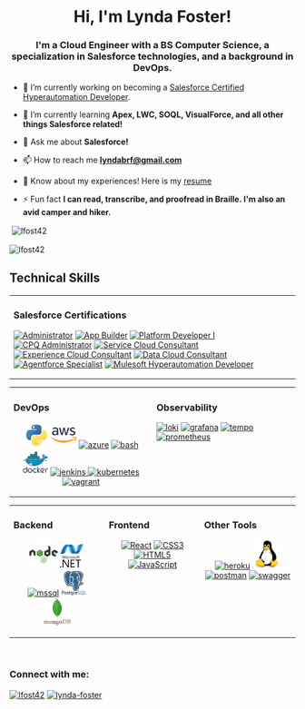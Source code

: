 <h1 align="center">Hi, I'm Lynda Foster!</h1>
<h3 align="center">I'm a Cloud Engineer with a BS Computer Science, a specialization in Salesforce technologies, and a background in DevOps.</h3>

- 🔭 I’m currently working on becoming a [Salesforce Certified Hyperautomation Developer](https://trailhead.salesforce.com). 

- 🌱 I’m currently learning **Apex, LWC, SOQL, VisualForce, and all other things Salesforce related!**

<!-- - 👨‍💻 All of my projects are available in [my portfolio](https://lfost42-portfolio.netlify.app) -->

<!-- - 📝 I regularly write articles on my [.NET Blog](https://lfost42-blog.herokuapp.com) -->

- 💬 Ask me about **Salesforce!**

- 📫 How to reach me **lyndabrf@gmail.com**

- 📄 Know about my experiences! Here is my [resume](https://lfost42-portfolio.netlify.app/images/LyndaFoster_resume.pdf)

- ⚡ Fun fact **I can read, transcribe, and proofread in Braille. I'm also an avid camper and hiker.**

<p>&nbsp;<img align="center" src="https://github-readme-stats.vercel.app/api?username=lfost42&show_icons=true&locale=en" alt="lfost42" /></p>

<p><img align="center" src="https://github-readme-streak-stats.herokuapp.com/?user=lfost42&" alt="lfost42" /></p>

## Technical Skills 
<table>
	<tr><td valign="top" width="25%">

### Salesforce Certifications
<p>
	<a href="https://trailhead.salesforce.com/en/credentials/certification-detail-print/?searchString=uphGFpGctFe5c6Ebap2rFTg/y2MdGlocw/WisXXReyV8nW5p/nEoVwZLPnrx55TP" target="_blank" rel="noreferrer"><img src="https://developer.salesforce.com/resources2/certification-site/images/Certifications-logo/Administrator.png" alt="Administrator" width="100" height="100"/></a>
 	<a href="https://trailhead.salesforce.com/en/credentials/certification-detail-print/?searchString=uphGFpGctFe5c6Ebap2rFTg/y2MdGlocw/WisXXReyV8nW5p/nEoVwZLPnrx55TP" target="_blank" rel="noreferrer"><img src="https://developer.salesforce.com/resources2/certification-site/images/Certifications-logo/Platform-App-Builder.png" alt="App Builder" width="100" height="100"/></a>
	<a href="https://trailhead.salesforce.com/en/credentials/certification-detail-print/?searchString=uphGFpGctFe5c6Ebap2rFTg/y2MdGlocw/WisXXReyV8nW5p/nEoVwZLPnrx55TP" target="_blank" rel="noreferrer"><img src="https://developer.salesforce.com/resources2/certification-site/images/Certifications-logo/Platform-Developer-I.png" alt="Platform Developer I" width="100" height="100"/></a>
	<a href="https://trailhead.salesforce.com/en/credentials/certification-detail-print/?searchString=uphGFpGctFe5c6Ebap2rFTg/y2MdGlocw/WisXXReyV8nW5p/nEoVwZLPnrx55TP" target="_blank" rel="noreferrer"><img src="https://developer.salesforce.com/resources2/certification-site/images/Certifications-logo/CPQ-Specialist.png" alt="CPQ Administrator" width="100" height="100"/></a>
	<a href="https://trailhead.salesforce.com/en/credentials/certification-detail-print/?searchString=uphGFpGctFe5c6Ebap2rFTg/y2MdGlocw/WisXXReyV8nW5p/nEoVwZLPnrx55TP" target="_blank" rel="noreferrer"><img src="https://developer.salesforce.com/resources2/certification-site/images/Certifications-logo/Service-Cloud-Consultant.png" alt="Service Cloud Consultant" width="100" height="100"/></a>
	<a href="https://trailhead.salesforce.com/en/credentials/certification-detail-print/?searchString=uphGFpGctFe5c6Ebap2rFTg/y2MdGlocw/WisXXReyV8nW5p/nEoVwZLPnrx55TP" target="_blank" rel="noreferrer"><img src="https://developer.salesforce.com/resources2/certification-site/images/Certifications-logo/Experience-Cloud-Consultant.png" alt="Experience Cloud Consultant" width="100" height="100"/></a>
	<a href="https://trailhead.salesforce.com/en/credentials/certification-detail-print/?searchString=uphGFpGctFe5c6Ebap2rFTg/y2MdGlocw/WisXXReyV8nW5p/nEoVwZLPnrx55TP" target="_blank" rel="noreferrer"><img src="https://developer.salesforce.com/resources2/certification-site/images/Certifications-logo/datacloudconsultant.png" alt="Data Cloud Consultant" width="100" height="100"/></a>
	<a href="https://trailhead.salesforce.com/en/credentials/certification-detail-print/?searchString=uphGFpGctFe5c6Ebap2rFTg/y2MdGlocw/WisXXReyV8nW5p/nEoVwZLPnrx55TP" target="_blank" rel="noreferrer"><img src="https://developer.salesforce.com/resources2/certification-site/images/Certifications-logo/2025-02_Badge_SF-Certified_Agentforce-Specialist_High-Res.png" alt="Agentforce Specialist" width="100" height="100"/></a>
	<a href="https://trailhead.salesforce.com/en/credentials/certification-detail-print/?searchString=uphGFpGctFe5c6Ebap2rFTg/y2MdGlocw/WisXXReyV8nW5p/nEoVwZLPnrx55TP" target="_blank" rel="noreferrer"><img src="https://developer.salesforce.com/resources2/certification-site/images/2024/2024-02_SF-Cert-Badge_Hyperautomation-Specialist.svg" alt="Mulesoft Hyperautomation Developer" width="100" height="100"/></a>
</p></td></div>
</tr>
</table>

<table>
	<tr><td valign="top" width="25%">

### DevOps
<div align="center">
	<p><a href="https://www.python.org/" target="_blank" rel="noreferrer"><img src="https://raw.githubusercontent.com/devicons/devicon/master/icons/python/python-original.svg" alt="python" width="45" height="45" /></a>
	<a href="https://aws.amazon.com" target="_blank" rel="noreferrer"> 
	<img src="https://raw.githubusercontent.com/devicons/devicon/master/icons/amazonwebservices/amazonwebservices-original-wordmark.svg" alt="aws" width="45" height="45"/></a>
	<a href="https://azure.microsoft.com/en-in/" target="_blank" rel="noreferrer"> 
	<img src="https://www.vectorlogo.zone/logos/microsoft_azure/microsoft_azure-icon.svg" alt="azure" width="40" height="40"/></a> 
	<a href="https://www.gnu.org/software/bash/" target="_blank" rel="noreferrer"><img src="https://www.vectorlogo.zone/logos/gnu_bash/gnu_bash-icon.svg" alt="bash" width="45" height="45"/></a> 
	<a href="https://www.docker.com/" target="_blank" rel="noreferrer"><img src="https://raw.githubusercontent.com/devicons/devicon/master/icons/docker/docker-original-wordmark.svg" alt="docker" width="45" height="45"/></a> 
	<a href="https://www.jenkins.io" target="_blank" rel="noreferrer"><img src="https://www.vectorlogo.zone/logos/jenkins/jenkins-icon.svg" alt="jenkins" width="45" height="45"/></a><a href="https://kubernetes.io" target="_blank" rel="noreferrer"> <img src="https://www.vectorlogo.zone/logos/kubernetes/kubernetes-icon.svg" alt="kubernetes" width="45" height="45"/></a> 
	<a href="https://www.vagrantup.com/" target="_blank" rel="noreferrer"><img src="https://www.vectorlogo.zone/logos/vagrantup/vagrantup-icon.svg" alt="vagrant" width="45" height="45"/></a> 
</p></td></div>
<td valign="top" width="25%">

### Observability
<p>
	<a href="https://grafana.com" target="_blank" rel="noreferrer"><img src="https://grafana.com/media/docs/loki/logo-grafana-loki.png" alt="loki" width="45" height="45"/></a>
	<a href="https://grafana.com" target="_blank" rel="noreferrer"><img src="https://www.vectorlogo.zone/logos/grafana/grafana-icon.svg" alt="grafana" width="45" height="45"/></a>
 	<a href="https://grafana.com" target="_blank" rel="noreferrer"><img src="https://rudimartinsen.com/img/tempo-logo.png" alt="tempo" width="45" height="45"/></a>
	<a href="https://grafana.com" target="_blank" rel="noreferrer"><img src="https://cdn.iconscout.com/icon/free/png-256/free-prometheus-282488.png" alt="prometheus" width="45" height="45"/></a>
</p></td></div>

</tr>
</table>

<table>
	<tr><td valign="top" width="25%">

### Backend
<div align="center"><p>
	<a href="https://www.w3schools.com/cs/" target="_blank" src="https://raw.githubusercontent.com/devicons/devicon/master/icons/csharp/csharp-original.svg" alt="csharp" width="45" height="45" /></a>
	<a href="https://nodejs.org" target="_blank" rel="noreferrer"><img src="https://raw.githubusercontent.com/devicons/devicon/master/icons/nodejs/nodejs-original-wordmark.svg" alt="nodejs" width="50" height="50"/></a>
	<a href="https://dotnet.microsoft.com/" target="_blank" rel="noreferrer"><img src="https://raw.githubusercontent.com/devicons/devicon/master/icons/dot-net/dot-net-original-wordmark.svg" alt="dotnet" width="45" height="45" /></a> 
	<a href="https://www.microsoft.com/en-us/sql-server" target="_blank" rel="noreferrer"><img src="https://upload.wikimedia.org/wikipedia/de/thumb/8/8c/Microsoft_SQL_Server_Logo.svg/690px-Microsoft_SQL_Server_Logo.svg.png" alt="mssql" width="45" height="45" /></a> 
	<a href="https://www.postgresql.org" target="_blank" rel="noreferrer"><img src="https://raw.githubusercontent.com/devicons/devicon/master/icons/postgresql/postgresql-original-wordmark.svg" alt="postgresql" width="45" height="45" /></a>
	<a href="https://www.mongodb.com/" target="_blank" rel="noreferrer"><img src="https://raw.githubusercontent.com/devicons/devicon/master/icons/mongodb/mongodb-original-wordmark.svg" alt="mongodb" width="50" height="50"/></a> 
</p></td></div>

<td valign="top" width="25%">

### Frontend  
<div align="center"> <p> 
	<a href="https://react.dev/" target="_blank" rel="noreferrer"><img src="https://profilinator.rishav.dev/skills-assets/react-original-wordmark.svg" alt="React" width="50" height="50"/></a>
	<a href="" target="_blank" rel="noreferrer"><img src="https://profilinator.rishav.dev/skills-assets/css3-original-wordmark.svg" alt="CSS3" width="50" height="50"/></a>
	<a href="" target="_blank" rel="noreferrer"><img src="https://profilinator.rishav.dev/skills-assets/html5-original-wordmark.svg" alt="HTML5" width="50" height="50"/></a>
	<a href="" target="_blank" rel="noreferrer"><img src="https://profilinator.rishav.dev/skills-assets/javascript-original.svg" alt="JavaScript" width="50" height="50"/></a>
</p></td></div>

<td valign="top" width="25%"></div>

### Other Tools
<div align="center"> <p>
	<a href="https://heroku.com" target="_blank" rel="noreferrer"><img src="https://www.vectorlogo.zone/logos/heroku/heroku-icon.svg" alt="heroku" width="40" height="40" /></a>
	<a href="https://www.linux.org/" target="_blank" rel="noreferrer"><img src="https://raw.githubusercontent.com/devicons/devicon/master/icons/linux/linux-original.svg" alt="linux" width="50" height="50" /></a> 
	<a href="https://postman.com" target="_blank" rel="noreferrer"><img src="https://www.vectorlogo.zone/logos/getpostman/getpostman-icon.svg" alt="postman" width="50" height="50" /></a>
	<a href="https://swagger.io" target="_blank" rel="noreferrer"><img src="https://cdn.icon-icons.com/icons2/2107/PNG/512/file_type_swagger_icon_130134.png" alt="swagger" width="70" height="70" /></a>
</p></td></div>
</tr>
</table>
<br/>

<h3 align="left">Connect with me:</h3>
<p align="left">
<a href="https://twitter.com/lfost42" target="blank"><img align="center" src="https://raw.githubusercontent.com/rahuldkjain/github-profile-readme-generator/master/src/images/icons/Social/twitter.svg" alt="lfost42" height="30" width="30" /></a>
<a href="https://linkedin.com/in/lynda-foster" target="blank"><img align="center" src="https://raw.githubusercontent.com/rahuldkjain/github-profile-readme-generator/master/src/images/icons/Social/linked-in-alt.svg" alt="lynda-foster" height="30" width="30" /></a>
</p>
